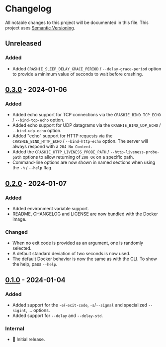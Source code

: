 # Changelog

All notable changes to this project will be documented in this file.
This project uses [Semantic Versioning](https://semver.org/spec/v2.0.0.html).

## Unreleased

### Added

- Added `CRASHIE_SLEEP_DELAY_GRACE_PERIOD` / `--delay-grace-period` option to provide a minimum value of seconds
  to wait before crashing.

## [0.3.0] - 2024-01-06

### Added

- Added echo support for TCP connections via the `CRASHIE_BIND_TCP_ECHO` / `--bind-tcp-echo` option.
- Added echo support for UDP datagrams via the `CRASHIE_BIND_UDP_ECHO` / `--bind-udp-echo` option.
- Added "echo" support for HTTP requests via the `CRASHIE_BIND_HTTP_ECHO` / `--bind-http-echo` option. The server
  will always respond with a `204 No Content`.
- Added the `CRASHIE_HTTP_LIVENESS_PROBE_PATH` / `--http-liveness-probe-path` options to allow returning of
  `200 OK` on a specific path.
- Command-line options are now shown in named sections when using the `-h` / `--help` flag.

## [0.2.0] - 2024-01-07

### Added

- Added environment variable support.
- README, CHANGELOG and LICENSE are now bundled with the Docker image.

### Changed

- When no exit code is provided as an argument, one is randomly selected.
- A default standard deviation of two seconds is now used.
- The default Docker behavior is now the same as with the CLI. To show the help, pass `--help`.

## [0.1.0] - 2024-01-04

### Added

- Added support for the `-e`/`-exit-code`, `-s`/`--signal` and specialized `--sigint`, ... options.
- Added support for `--delay` and `--delay-std`.

### Internal

- 🎉 Initial release.

[0.3.0]: https://github.com/sunsided/crashie/releases/tag/0.3.0
[0.2.0]: https://github.com/sunsided/crashie/releases/tag/0.2.0
[0.1.0]: https://github.com/sunsided/crashie/releases/tag/0.1.0
